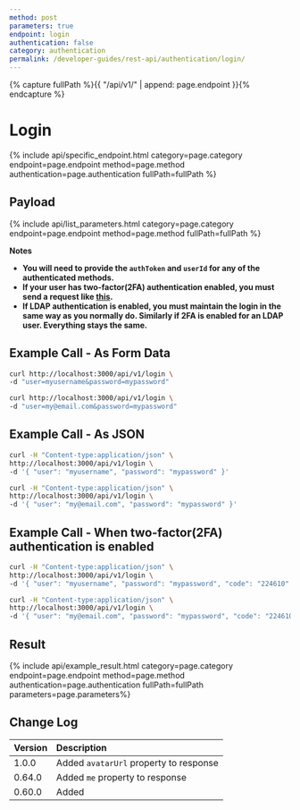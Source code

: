 ```yaml
---
method: post
parameters: true
endpoint: login
authentication: false
category: authentication
permalink: /developer-guides/rest-api/authentication/login/
--- 
```


{% capture fullPath %}{{ "/api/v1/" | append: page.endpoint }}{% endcapture %}

# Login

{% include api/specific_endpoint.html category=page.category endpoint=page.endpoint method=page.method authentication=page.authentication fullPath=fullPath %}
<!-- 
Login with your username and password.

| URL             | Requires Auth | HTTP Method |
| :-------------- | :------------ | :---------- |
| `/api/v1/login` | `no`          | `POST`      | -->

## Payload

{% include api/list_parameters.html category=page.category endpoint=page.endpoint method=page.method fullPath=fullPath %}
<!-- 
| Argument   | Example            | Required | Description   |
| :--------- | :----------------- | :------- | :------------ |
| `user` | `foo@bar.com` OR `myusername` | Required | Your username or email |
| `password` | `my$up3erP@ssw0rd` | Required | Your password | -->

**Notes**

- **You will need to provide the `authToken` and `userId` for any of the authenticated methods.** <br/>
- **If your user has two-factor(2FA) authentication enabled, you must send a request like [this](#example-call---when-two-factor2fa-authentication-is-enabled).** <br/>
- **If LDAP authentication is enabled, you must maintain the login in the same way as you normally do. Similarly if 2FA is enabled for an LDAP user. Everything stays the same.** <br/>

## Example Call - As Form Data

```bash
curl http://localhost:3000/api/v1/login \
-d "user=myusername&password=mypassword"
```

```bash
curl http://localhost:3000/api/v1/login \
-d "user=my@email.com&password=mypassword"
```

## Example Call - As JSON

```bash
curl -H "Content-type:application/json" \
http://localhost:3000/api/v1/login \
-d '{ "user": "myusername", "password": "mypassword" }'
```

```bash
curl -H "Content-type:application/json" \
http://localhost:3000/api/v1/login \
-d '{ "user": "my@email.com", "password": "mypassword" }'
```

## Example Call - When two-factor(2FA) authentication is enabled

```bash
curl -H "Content-type:application/json" \
http://localhost:3000/api/v1/login \
-d '{ "user": "myusername", "password": "mypassword", "code": "224610" }'
```

```bash
curl -H "Content-type:application/json" \
http://localhost:3000/api/v1/login \
-d '{ "user": "my@email.com", "password": "mypassword", "code": "224610" }'
```

## Result

{% include api/example_result.html category=page.category endpoint=page.endpoint method=page.method authentication=page.authentication fullPath=fullPath parameters=page.parameters%}

<!-- ```json
{
  "status": "success",
  "data": {
    "authToken": "9HqLlyZOugoStsXCUfD_0YdwnNnunAJF8V47U3QHXSq",
    "userId": "aobEdbYhXfu5hkeqG",
    "me": {
      "_id": "aYjNnig8BEAWeQzMh",
      "name": "Rocket Cat",
      "emails": [
        {
          "address": "rocket.cat@rocket.chat",
          "verified": false
        }
      ],
      "status": "offline",
      "statusConnection": "offline",
      "username": "rocket.cat",
      "utcOffset": -3,
      "active": true,
      "roles": [
        "admin"
      ],
      "settings": {
        "preferences": {}
      },
      "avatarUrl": "http://localhost:3000/avatar/test"
    }
  }
}
``` -->

## Change Log

| Version | Description |
| :--- | :--- |
| 1.0.0 | Added `avatarUrl` property to response |
| 0.64.0 | Added `me` property to response |
| 0.60.0 | Added |
